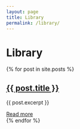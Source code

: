 ```yaml
---
layout: page
title: Library
permalink: /library/
---
```


<h1>Library</h1>

<div class="posts">
  {% for post in site.posts %}
    <article>
      <h2><a href="{{ post.url }}">{{ post.title }}</a></h2>
      <p>{{ post.excerpt }}</p>
      <a href="{{ post.url }}">Read more</a>
    </article>
  {% endfor %}
</div>
